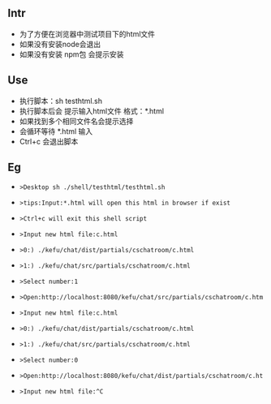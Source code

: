 ## Intr
* 为了方便在浏览器中测试项目下的html文件
* 如果没有安装node会退出
* 如果没有安装 npm包 会提示安装
## Use
* 执行脚本：sh testhtml.sh
* 执行脚本后会 提示输入html文件 格式：*.html
* 如果找到多个相同文件名会提示选择
* 会循环等待 *.html 输入
* Ctrl+c 会退出脚本
## Eg
*     >Desktop sh ./shell/testhtml/testhtml.sh 
*     >tips:Input:*.html will open this html in browser if exist
*     >Ctrl+c will exit this shell script
*     >Input new html file:c.html
*     >0:) ./kefu/chat/dist/partials/cschatroom/c.html
*     >1:) ./kefu/chat/src/partials/cschatroom/c.html
*     >Select number:1
*     >Open:http://localhost:8080/kefu/chat/src/partials/cschatroom/c.html
*     >Input new html file:c.html
*     >0:) ./kefu/chat/dist/partials/cschatroom/c.html
*     >1:) ./kefu/chat/src/partials/cschatroom/c.html
*     >Select number:0
*     >Open:http://localhost:8080/kefu/chat/dist/partials/cschatroom/c.html
*     >Input new html file:^C
